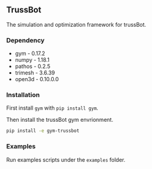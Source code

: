 ## TrussBot
The simulation and optimization framework for trussBot.

### Dependency
- gym - 0.17.2
- numpy - 1.18.1
- pathos - 0.2.5
- trimesh - 3.6.39
- open3d - 0.10.0.0

### Installation
First install ``gym`` with ``pip install gym``. 

Then install the trussBot gym envrionment. 
```bash
pip install -e gym-trussbot
```

### Examples
Run examples scripts under the ``examples`` folder.
